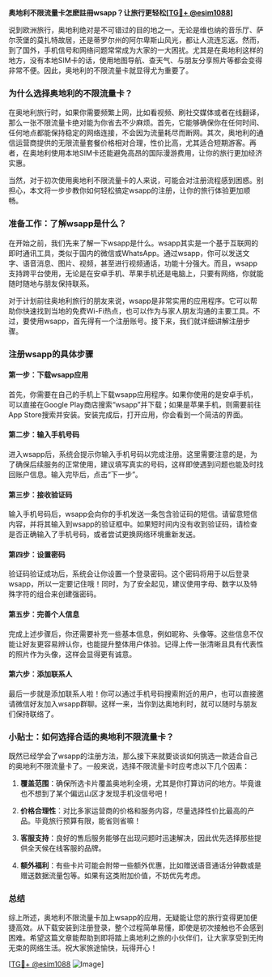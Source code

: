 **奥地利不限流量卡怎麽註冊wsapp？让旅行更轻松[[TG💪+ @esim1088](https://t.me/s/esim1088)]**

说到欧洲旅行，奥地利绝对是不可错过的目的地之一。无论是维也纳的音乐厅、萨尔茨堡的莫扎特故居，还是蒂罗尔州的阿尔卑斯山风光，都让人流连忘返。然而，到了国外，手机信号和网络问题常常成为大家的一大困扰。尤其是在奥地利这样的地方，没有本地SIM卡的话，使用地图导航、查天气、与朋友分享照片等都会变得非常不便。因此，奥地利的不限流量卡就显得尤为重要了。

### 为什么选择奥地利的不限流量卡？

在奥地利旅行时，如果你需要频繁上网，比如看视频、刷社交媒体或者在线翻译，那么一张不限流量卡绝对能为你省去不少麻烦。首先，它能够确保你在任何时间、任何地点都能保持稳定的网络连接，不会因为流量耗尽而断网。其次，奥地利的通信运营商提供的无限流量套餐价格相对合理，性价比高，尤其适合短期游客。再者，在奥地利使用本地SIM卡还能避免高昂的国际漫游费用，让你的旅行更加经济实惠。

当然，对于初次使用奥地利不限流量卡的人来说，可能会对注册流程感到困惑。别担心，本文将一步步教你如何轻松搞定wsapp的注册，让你的旅行体验更加顺畅。

### 准备工作：了解wsapp是什么？

在开始之前，我们先来了解一下wsapp是什么。wsapp其实是一个基于互联网的即时通讯工具，类似于国内的微信或WhatsApp。通过wsapp，你可以发送文字、语音消息、图片、视频，甚至进行视频通话，功能十分强大。而且，wsapp支持跨平台使用，无论是在安卓手机、苹果手机还是电脑上，只要有网络，你就能随时随地与朋友保持联系。

对于计划前往奥地利旅行的朋友来说，wsapp是非常实用的应用程序。它可以帮助你快速找到当地的免费Wi-Fi热点，也可以作为与家人朋友沟通的主要工具。不过，要使用wsapp，首先得有一个注册账号。接下来，我们就详细讲解注册步骤。

### 注册wsapp的具体步骤

#### 第一步：下载wsapp应用

首先，你需要在自己的手机上下载wsapp应用程序。如果你使用的是安卓手机，可以直接在Google Play商店搜索“wsapp”并下载；如果是苹果手机，则需要前往App Store搜索并安装。安装完成后，打开应用，你会看到一个简洁的界面。

#### 第二步：输入手机号码

进入wsapp后，系统会提示你输入手机号码以完成注册。这里需要注意的是，为了确保后续服务的正常使用，建议填写真实的号码，这样即使遇到问题也能及时找回账户信息。输入完毕后，点击“下一步”。

#### 第三步：接收验证码

输入手机号码后，wsapp会向你的手机发送一条包含验证码的短信。请留意短信内容，并将其输入到wsapp的验证框中。如果短时间内没有收到验证码，请检查是否正确输入了手机号码，或者尝试更换网络环境重新发送。

#### 第四步：设置密码

验证码验证成功后，系统会让你设置一个登录密码。这个密码将用于以后登录wsapp，所以一定要记住哦！同时，为了安全起见，建议使用字母、数字以及特殊字符的组合来创建强密码。

#### 第五步：完善个人信息

完成上述步骤后，你还需要补充一些基本信息，例如昵称、头像等。这些信息不仅能让好友更容易辨认你，也能提升整体用户体验。记得上传一张清晰且具有代表性的照片作为头像，这样会显得更有诚意。

#### 第六步：添加联系人

最后一步就是添加联系人啦！你可以通过手机号码搜索附近的用户，也可以直接邀请微信好友加入wsapp群聊。这样一来，当你到达奥地利时，就可以随时与朋友们保持联络了。

### 小贴士：如何选择合适的奥地利不限流量卡？

既然已经学会了wsapp的注册方法，那么接下来就要谈谈如何挑选一款适合自己的奥地利不限流量卡了。一般来说，选择不限流量卡时应考虑以下几个因素：

1. **覆盖范围**：确保所选卡片覆盖奥地利全境，尤其是你打算访问的地方。毕竟谁也不想到了某个偏远山区才发现手机没信号吧！

2. **价格合理性**：对比多家运营商的价格和服务内容，尽量选择性价比最高的产品。毕竟旅行预算有限，能省则省嘛！

3. **客服支持**：良好的售后服务能够在出现问题时迅速解决，因此优先选择那些提供全天候在线客服的品牌。

4. **额外福利**：有些卡片可能会附带一些额外优惠，比如赠送语音通话分钟数或是赠送数据流量包等。如果有这类附加价值，不妨优先考虑。

### 总结

综上所述，奥地利不限流量卡加上wsapp的应用，无疑能让您的旅行变得更加便捷高效。从下载安装到注册登录，整个过程简单易懂，即使是初次接触也不会感到困难。希望这篇文章能帮助到即将踏上奥地利之旅的小伙伴们，让大家享受到无拘无束的网络生活。祝大家旅途愉快，玩得开心！

[[TG💪+ @esim1088](https://t.me/s/esim1088) ![Image](https://i.postimg.cc/4NQfJmqS/Snipaste-2025-05-13-00-14-12.png)]